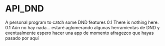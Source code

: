 # API_DND
A personal program to catch some DND features
0.1 There is nothing here. 
0.1 Aún no hay nada... estaré aglomerando algunas herramientas de DND y eventualmente espero hacer una app de momento afragezco que hayas pasado por aquí 
